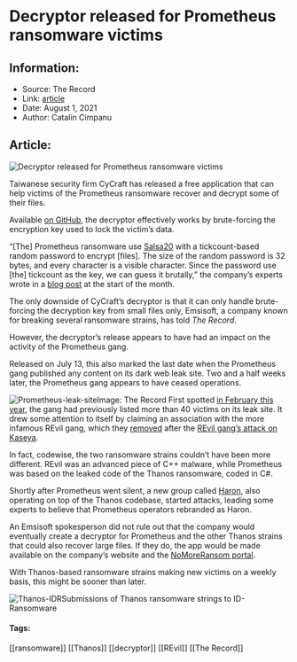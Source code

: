 # Decryptor released for Prometheus ransomware victims
### 

## Information:
+ Source: The Record
+ Link: [article](https://therecord.media/decryptor-released-for-prometheus-ransomware-victims/)
+ Date: August 1, 2021
+ Author: Catalin Cimpanu


## Article:
![Decryptor released for Prometheus ransomware victims](https://therecord.media/wp-content/uploads/2021/08/Prometheus-decryptor.png)

Taiwanese security firm CyCraft has released a free application that can help victims of the Prometheus ransomware recover and decrypt some of their files.


Available [on GitHub](https://github.com/cycraft-corp/Prometheus-Decryptor), the decryptor effectively works by brute-forcing the encryption key used to lock the victim’s data.


“[The] Prometheus ransomware use [Salsa20](https://en.wikipedia.org/wiki/Salsa20) with a tickcount-based random password to encrypt [files]. The size of the random password is 32 bytes, and every character is a visible character. Since the password use [the] tickcount as the key, we can guess it brutally,” the company’s experts wrote in a [blog post](https://medium.com/cycraft/prometheus-decryptor-6933e7bac1ea) at the start of the month.


The only downside of CyCraft’s decryptor is that it can only handle brute-forcing the decryption key from small files only, Emsisoft, a company known for breaking several ransomware strains, has told *The Record*.


However, the decryptor’s release appears to have had an impact on the activity of the Prometheus gang.


Released on July 13, this also marked the last date when the Prometheus gang published any content on its dark web leak site. Two and a half weeks later, the Prometheus gang appears to have ceased operations.


![Prometheus-leak-site](https://www-therecord.recfut.com/wp-content/uploads/2021/08/Prometheus-leak-site.png)Image: The Record
First spotted [in February this year](https://unit42.paloaltonetworks.com/prometheus-ransomware/), the gang had previously listed more than 40 victims on its leak site. It drew some attention to itself by claiming an association with the more infamous REvil gang, which they [removed](https://twitter.com/ddd1ms/status/1416048617538965505) after the [REvil gang’s attack on Kaseya](https://therecord.media/revil-ransomware-executes-supply-chain-attack-via-malicious-kaseya-update/).


In fact, codewise, the two ransomware strains couldn’t have been more different. REvil was an advanced piece of C++ malware, while Prometheus was based on the leaked code of the Thanos ransomware, coded in C#.


Shortly after Prometheus went silent, a new group called [Haron](https://therecord.media/new-haron-ransomware-gang-emerges-borrowing-from-avaddon-and-thanos/), also operating on top of the Thanos codebase, started attacks, leading some experts to believe that Prometheus operators rebranded as Haron.


An Emsisoft spokesperson did not rule out that the company would eventually create a decryptor for Prometheus and the other Thanos strains that could also recover large files. If they do, the app would be made available on the company’s website and the [NoMoreRansom portal](https://www.nomoreransom.org/en/decryption-tools.html).


With Thanos-based ransomware strains making new victims on a weekly basis, this might be sooner than later.


![Thanos-IDR](https://www-therecord.recfut.com/wp-content/uploads/2021/08/Thanos-IDR.jpg)Submissions of Thanos ransomware strings to ID-Ransomware



#### Tags:
[[ransomware]] [[Thanos]] [[decryptor]] [[REvil]] [[The Record]]
